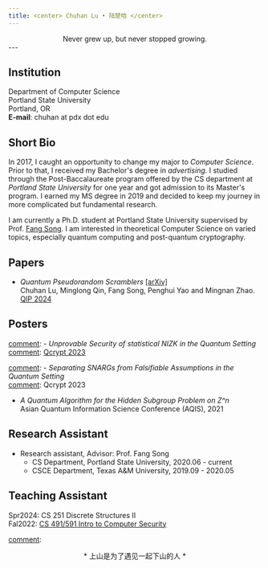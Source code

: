 ```yaml
---
title: <center> Chuhan Lu • 陆楚晗 </center>
---
```

<center> Never grew up, but never stopped growing.</center>
---

## Institution  
Department of Computer Science\
Portland State University\
Portland, OR\
**E-mail**: chuhan at pdx dot edu

## Short Bio
In 2017, I caught an opportunity to change my major to *Computer Science*. Prior to that, I received my Bachelor's degree in *advertising*. I studied through the Post-Baccalaureate program offered by the CS department at *Portland State University* for one year and got admission to its Master's program. I earned my MS degree in 2019 and decided to keep my journey in more complicated but fundamental research.

I am currently a Ph.D. student at Portland State University supervised by Prof. [Fang Song](http://fangsong.info/). I am interested in theoretical Computer Science on varied topics, especially quantum computing and post-quantum cryptography.

[comment]: ![profile](/profile.jpg)

## Papers
-  *Quantum Pseudorandom Scramblers* [[arXiv]](https://arxiv.org/abs/2309.08941)\
   Chuhan Lu, Minglong Qin, Fang Song, Penghui Yao and Mingnan Zhao.\
   [QIP 2024](https://qip2024.tw/)


## Posters
[comment]: -   *Unprovable Security of statistical NIZK in the Quantum Setting*\
[comment]: [Qcrypt 2023](https://2023.qcrypt.net/)

[comment]: -   *Separating SNARGs from Falsifiable Assumptions in the Quantum Setting*\
[comment]: Qcrypt 2023

- 	*A Quantum Algorithm for the Hidden Subgroup Problem on Z^n*\
Asian Quantum Information Science Conference (AQIS), 2021

## Research Assistant
- Research assistant, Advisor: Prof. Fang Song
  - CS Department, Portland State University, 2020.06 - current
  - CSCE Department, Texas A&M University, 2019.09 - 2020.05

## Teaching Assistant
Spr2024: CS 251 Discrete Structures II\
Fal2022: [CS 491/591 Intro to Computer Security](https://www.thefengs.com/wuchang/courses/cs491/)





[comment]: <center>* 上山是为了遇见一起下山的人 *</center>
